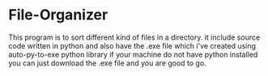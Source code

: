 # File-Organizer
This program is to sort different kind of files in a directory. 
it include source code written in python and also have the .exe file which i've created using auto-py-to-exe python library
if your machine do not have python installed you can just download the .exe file and you are good to go.

